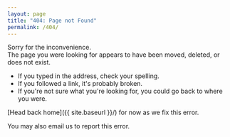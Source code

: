 ```yaml
---
layout: page
title: "404: Page not Found"
permalink: /404/
---
```


Sorry for the inconvenience.<br/>
The page you were looking for appears to have been moved, deleted, or does not exist.

* If you typed in the address, check your spelling.
* If you followed a link, it's probably broken.
* If you're not sure what you're looking for, you could go back to where you were.

[Head back home]({{ site.baseurl }}/) for now as we fix this error.

You may also email us to report this error.
